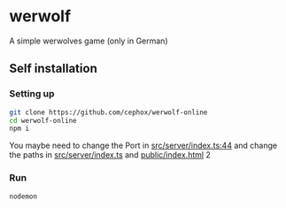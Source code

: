 # werwolf
A simple werwolves game (only in German)

## Self installation
### Setting up
```bash
git clone https://github.com/cephox/werwolf-online
cd werwolf-online
npm i
```

You maybe need to change the Port in [src/server/index.ts:44](https://github.com/cephox/werwolf-online/blob/main/src/server/index.ts#L44) and change the paths in [src/server/index.ts](https://github.com/cephox/werwolf-online/blob/main/src/server/index.ts) and [public/index.html](https://github.com/cephox/werwolf-online/blob/main/public/index.html)
2
### Run
```bash
nodemon
```
